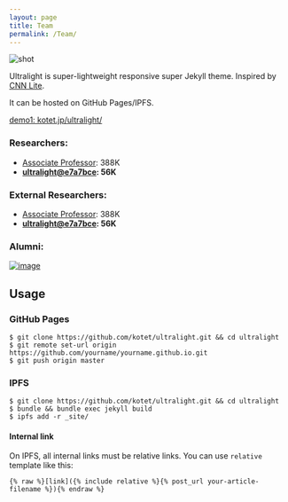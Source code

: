 ```yaml
---
layout: page
title: Team
permalink: /Team/
---
```


![shot](https://user-images.githubusercontent.com/8435623/34344912-0665d490-ea2e-11e7-9bd8-919a6ced2a40.png)

Ultralight is super-lightweight responsive super Jekyll theme.
Inspired by [CNN Lite](https://lite.cnn.com).

It can be hosted on GitHub Pages/IPFS.

[demo1: kotet.jp/ultralight/](https://kotet.jp/ultralight/)

### Researchers:

- [Associate Professor](https://github.com/jekyll/minima/tree/2863624b903b17f838d6ce8d2f77900fa9d3c864): 388K
- **[ultralight@e7a7bce](https://github.com/kotet/ultralight/tree/e7a7bce911eed44bf4d1d1818b118cee67a3f538): 56K**

### External Researchers:

- [Associate Professor](https://github.com/jekyll/minima/tree/2863624b903b17f838d6ce8d2f77900fa9d3c864): 388K
- **[ultralight@e7a7bce](https://github.com/kotet/ultralight/tree/e7a7bce911eed44bf4d1d1818b118cee67a3f538): 56K**

### Alumni:

[![image](https://github.com/kotet/ultralight/assets/8435623/037a8982-66cc-46ae-9926-ccca7471f3f4)](https://pagespeed.web.dev/analysis/https-kotet-jp-ultralight/xvkytq8rwg?hl=en&form_factor=mobile)

## Usage

### GitHub Pages

```console
$ git clone https://github.com/kotet/ultralight.git && cd ultralight
$ git remote set-url origin https://github.com/yourname/yourname.github.io.git
$ git push origin master
```

### IPFS

```console
$ git clone https://github.com/kotet/ultralight.git && cd ultralight
$ bundle && bundle exec jekyll build
$ ipfs add -r _site/
```

#### Internal link

On IPFS, all internal links must be relative links.
You can use `relative` template like this:

```
{% raw %}[link]({% include relative %}{% post_url your-article-filename %}){% endraw %}
```
